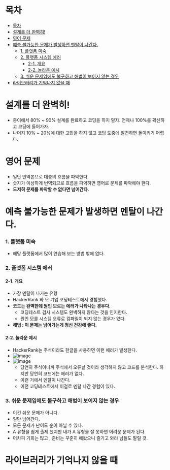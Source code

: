 # 목차
- [목차](#목차)
- [설계를 더 완벽히!](#설계를-더-완벽히)
- [영어 문제](#영어-문제)
- [예측 불가능한 문제가 발생하면 멘탈이 나간다.](#예측-불가능한-문제가-발생하면-멘탈이-나간다)
    - [1. 플랫폼 미숙](#1-플랫폼-미숙)
    - [2. 플랫폼 시스템 에러](#2-플랫폼-시스템-에러)
      - [2-1. 개요](#2-1-개요)
      - [2-2. 놀라운 예시](#2-2-놀라운-예시)
    - [3. 쉬운 문제임에도 불구하고 해법이 보이지 않는 경우](#3-쉬운-문제임에도-불구하고-해법이-보이지-않는-경우)
- [라이브러리가 기억나지 않을 때](#라이브러리가-기억나지-않을-때)
  
# 설계를 더 완벽히!
- 종이에서 80% ~ 90% 설계를 완료하고 코딩을 하지 말자. 언제나 100%를 확신하고 코딩에 들어가자.
- 나머지 10% ~ 20%에 대한 고민을 하지 않고 코딩 도중에 발견하면 돌이키기 어렵다.

# 영어 문제
- 일단 번역본으로 대충의 흐름을 파악한다.
- 숫자가 이상하게 번역되므로 흐름을 파악하면 영어로 문제를 파악해야 한다.
- **도저히 문제를 파악할 수 없다면 넘어간다.**

# 예측 불가능한 문제가 발생하면 멘탈이 나간다.
### 1. 플랫폼 미숙
- 해당 플랫폼에서 많이 연습해 보는 방법 밖에 없다.

### 2. 플랫폼 시스템 에러
#### 2-1. 개요
- 가장 멘탈이 나가는 유형
- HackerRank 와 모 기업 코딩테스트에서 경험했다.
- **코드는 완벽한데 원인 모르는 에러가 나타나는 경우다.**
  - 코딩테스트 검사 시스템도 완벽하지 않다는 것을 인지한다.
  - 원인 모를 시스템 오류로 컴파일이 되지 않는 경우가 있다.
- **해법 : 이 문제는 넘어가는게 정신 건강에 좋다.**
#### 2-2. 놀라운 예시
- HackerRank는 주석이라도 한글을 사용하면 이런 에러가 발생한다.
- ![image](https://user-images.githubusercontent.com/55792986/191672986-acd36846-d69e-42f9-a7fc-da7e49984281.png)
- ![image](https://user-images.githubusercontent.com/55792986/191673063-7c7751fd-20aa-4c62-8bab-d4e96b6d392b.png)
  - 당연히 주석이니까 주석에서 오류날 것이라 생각하지 않고 코드를 분석한다. 하지만 당연히 코드에는 에러가 없다.
  - 이런 거에서 멘탈이 나간다.
  - 이전 코딩테스트에서 이걸로 멘탈 나간 경험이 있다.
### 3. 쉬운 문제임에도 불구하고 해법이 보이지 않는 경우
  - 이건 쉬운 문제가 아니다.
  - 일단 넘어간다.
  - 모든 문제가 난이도 순이 아닐 수 있다.
  - A 유형을 쉽게 출제 했지만 내가 A 유형을 잘 못하면 어려운 문제가 된다.
- 어차피 기회는 많고 , 준비는 꾸준히 해왔으니 즐기고 와라 남들도 말릴 것.


# 라이브러리가 기억나지 않을 때